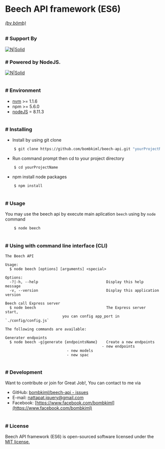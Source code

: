 # Beech API framework (ES6)
###### [(by bömb)](https://www.facebook.com/bombkiml)
###
### # Support By
[![N|Solid](https://image.ibb.co/gfbtQe/beech_LTSx1.png)](https://github.com/bombkiml/phpbeech)

### # Powered by NodeJS.
[![N|Solid](https://image.ibb.co/dUEGD9/node2.png)](https://nodejs.org)
#
### # Environment
  - [nvm](https://github.com/coreybutler/nvm-windows) >= 1.1.6
  - npm >= 5.6.0
  - [nodeJS](https://nodejs.org) = 8.11.3
#
### # Installing
  - Install by using git clone 
```sh
    $ git clone https://github.com/bombkiml/beech-api.git "yourProjectName" 
```
  - Run command prompt then cd to your project directory
```sh
    $ cd yourProjectName
```
  - npm install node packages
```sh
    $ npm install
```
#
### # Usage
You may use the beech api by execute main aplication `beech` using by `node` command
```sh
    $ node beech
```
#
### # Using with command line interface (CLI)
	 
	The Beech API

	Usage:
	  $ node beech [options] [arguments] <special>

	Options:
	  -?|-h, --help                               Display this help message
	  -v, --version                               Display this application version

	Beech call Express server
	  $ node beech                                The Express server start,
						      you can config app_port in `./config/config.js`

	The following commands are available:

	Generater endpoints
	  $ node beech -g|generate {endpointsName}    Create a new endpoints 
		                                        - new endpoints
						        - new models
						        - new spac
											  
#
### # Development
Want to contribute or join for Great Job!, You can contact to me via
  - GitHub: [bombkiml/beech-api - issues](https://github.com/bombkiml/beech-api/issues)
  - E-mail: nattapat.jquery@gmail.com 
  - Facebook: [https://www.facebook.com/bombkiml](https://www.facebook.com/bombkiml)
#
### # License
Beech API framework (ES6) is open-sourced software licensed under the [MIT license.](https://opensource.org/licenses/MIT)
